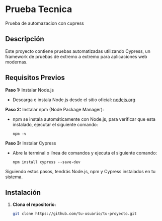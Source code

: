 # Prueba Tecnica 

Prueba de automazacion con cupress

## Descripción

Este proyecto contiene pruebas automatizadas utilizando Cypress, un framework de pruebas de extremo a extremo para aplicaciones web modernas.

## Requisitos Previos


**Paso 1:** Instalar Node.js
   - Descarga e instala Node.js desde el sitio oficial: [nodejs.org](https://nodejs.org/)

**Paso 2:** Instalar npm (Node Package Manager):
   - npm se instala automáticamente con Node.js, para verificar que esta instalado, ejecutar el siguiente comando:
     ```
     npm -v
     ```

**Paso 3:** Instalar Cypress
   - Abre la terminal o línea de comandos y ejecuta el siguiente comando:
     ```
     npm install cypress --save-dev
     ```

Siguiendo estos pasos, tendrás Node.js, npm y Cypress instalados en tu sistema.


## Instalación

1. **Clona el repositorio:**

   ```bash
   git clone https://github.com/tu-usuario/tu-proyecto.git
